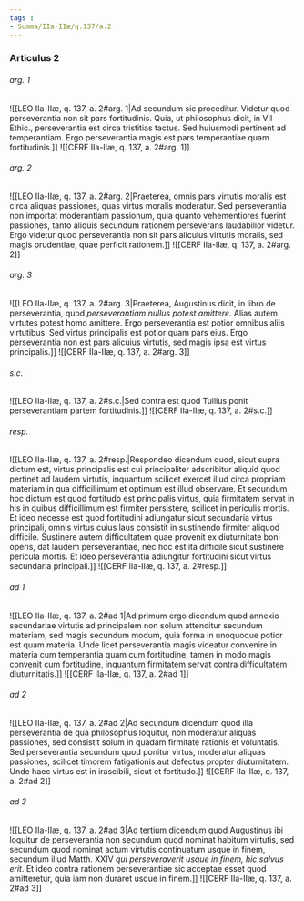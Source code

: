 ```yaml
---
tags : 
- Summa/IIa-IIæ/q.137/a.2
---
```


### Articulus 2

###### arg. 1
![[LEO IIa-IIæ, q. 137, a. 2#arg. 1|Ad secundum sic proceditur. Videtur quod perseverantia non sit pars fortitudinis. Quia, ut philosophus dicit, in VII Ethic., perseverantia est circa tristitias tactus. Sed huiusmodi pertinent ad temperantiam. Ergo perseverantia magis est pars temperantiae quam fortitudinis.]]
![[CERF IIa-IIæ, q. 137, a. 2#arg. 1]]

###### arg. 2
![[LEO IIa-IIæ, q. 137, a. 2#arg. 2|Praeterea, omnis pars virtutis moralis est circa aliquas passiones, quas virtus moralis moderatur. Sed perseverantia non importat moderantiam passionum, quia quanto vehementiores fuerint passiones, tanto aliquis secundum rationem perseverans laudabilior videtur. Ergo videtur quod perseverantia non sit pars alicuius virtutis moralis, sed magis prudentiae, quae perficit rationem.]]
![[CERF IIa-IIæ, q. 137, a. 2#arg. 2]]

###### arg. 3
![[LEO IIa-IIæ, q. 137, a. 2#arg. 3|Praeterea, Augustinus dicit, in libro de perseverantia, quod *perseverantiam nullus potest amittere*. Alias autem virtutes potest homo amittere. Ergo perseverantia est potior omnibus aliis virtutibus. Sed virtus principalis est potior quam pars eius. Ergo perseverantia non est pars alicuius virtutis, sed magis ipsa est virtus principalis.]]
![[CERF IIa-IIæ, q. 137, a. 2#arg. 3]]

###### s.c.
![[LEO IIa-IIæ, q. 137, a. 2#s.c.|Sed contra est quod Tullius ponit perseverantiam partem fortitudinis.]]
![[CERF IIa-IIæ, q. 137, a. 2#s.c.]]

###### resp.
![[LEO IIa-IIæ, q. 137, a. 2#resp.|Respondeo dicendum quod, sicut supra dictum est, virtus principalis est cui principaliter adscribitur aliquid quod pertinet ad laudem virtutis, inquantum scilicet exercet illud circa propriam materiam in qua difficillimum et optimum est illud observare. Et secundum hoc dictum est quod fortitudo est principalis virtus, quia firmitatem servat in his in quibus difficillimum est firmiter persistere, scilicet in periculis mortis. Et ideo necesse est quod fortitudini adiungatur sicut secundaria virtus principali, omnis virtus cuius laus consistit in sustinendo firmiter aliquod difficile. Sustinere autem difficultatem quae provenit ex diuturnitate boni operis, dat laudem perseverantiae, nec hoc est ita difficile sicut sustinere pericula mortis. Et ideo perseverantia adiungitur fortitudini sicut virtus secundaria principali.]]
![[CERF IIa-IIæ, q. 137, a. 2#resp.]]

###### ad 1
![[LEO IIa-IIæ, q. 137, a. 2#ad 1|Ad primum ergo dicendum quod annexio secundariae virtutis ad principalem non solum attenditur secundum materiam, sed magis secundum modum, quia forma in unoquoque potior est quam materia. Unde licet perseverantia magis videatur convenire in materia cum temperantia quam cum fortitudine, tamen in modo magis convenit cum fortitudine, inquantum firmitatem servat contra difficultatem diuturnitatis.]]
![[CERF IIa-IIæ, q. 137, a. 2#ad 1]]

###### ad 2
![[LEO IIa-IIæ, q. 137, a. 2#ad 2|Ad secundum dicendum quod illa perseverantia de qua philosophus loquitur, non moderatur aliquas passiones, sed consistit solum in quadam firmitate rationis et voluntatis. Sed perseverantia secundum quod ponitur virtus, moderatur aliquas passiones, scilicet timorem fatigationis aut defectus propter diuturnitatem. Unde haec virtus est in irascibili, sicut et fortitudo.]]
![[CERF IIa-IIæ, q. 137, a. 2#ad 2]]

###### ad 3
![[LEO IIa-IIæ, q. 137, a. 2#ad 3|Ad tertium dicendum quod Augustinus ibi loquitur de perseverantia non secundum quod nominat habitum virtutis, sed secundum quod nominat actum virtutis continuatum usque in finem, secundum illud Matth. XXIV *qui perseveraverit usque in finem, hic salvus erit*. Et ideo contra rationem perseverantiae sic acceptae esset quod amitteretur, quia iam non duraret usque in finem.]]
![[CERF IIa-IIæ, q. 137, a. 2#ad 3]]

